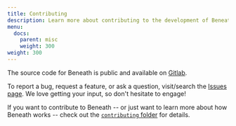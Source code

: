 ```yaml
---
title: Contributing
description: Learn more about contributing to the development of Beneath
menu:
  docs:
    parent: misc
    weight: 300
weight: 300
---
```


The source code for Beneath is public and available on [Gitlab](https://gitlab.com/beneath-hq/beneath).

To report a bug, request a feature, or ask a question, visit/search the [Issues page](https://gitlab.com/beneath-hq/beneath/-/issues). We love getting your input, so don't hesitate to engage!

If you want to contribute to Beneath -- or just want to learn more about how Beneath works -- check out the [`contributing` folder](https://gitlab.com/beneath-hq/beneath/-/tree/master/contributing) for details.
